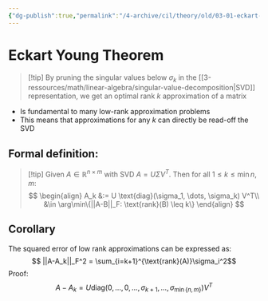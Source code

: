 ```yaml
---
{"dg-publish":true,"permalink":"/4-archive/cil/theory/old/03-01-eckart-young-theorem/","tags":["eth/cil/theory"],"created":"","updated":""}
---
```


# Eckart Young Theorem
>[!tip] By pruning the singular values below $\sigma_k$ in the [[3-ressources/math/linear-algebra/singular-value-decomposition\|SVD]] representation, we get an optimal rank $k$ approximation of a matrix
>
* Is fundamental to many low-rank approximation problems
* This means that approximations for any $k$ can directly be read-off the SVD
## Formal definition:
>[!tip] Given $A \in \mathbb{R}^{n \times m}$ with SVD $A = U \Sigma V^T$. Then for all $1 \leq k \leq \min{n,m}$:
>$$
>\begin{align}
>A_k &:= U \text{diag}(\sigma_1, \dots, \sigma_k) V^T\\
>	&\in \arg\min\{||A-B||_F: \text{rank}(B) \leq k\}
>\end{align}
>$$

## Corollary
The squared error of low rank approximations can be expressed as:
$$
||A-A_k||_F^2 = \sum_{i=k+1}^{\text{rank}(A)}\sigma_i^2$$
Proof:
$$
A - A_k = U \text{diag}(0, \dots, 0, \dots, \sigma_{k+1}, \dots, \sigma_{\min\{n,m\}})V^T$$
